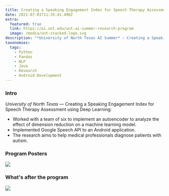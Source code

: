 ```yaml
---
title: Creating a Speaking Engagement Index for Speech Therapy Assessment using Deep Learning
date: 2021-07-01T11:35:41.496Z
extra:
  featured: true
  link: https://ai.unt.edu/unt-ai-summer-research-program
  image: /media/unt-stacked-logo.svg
description: "*University of North Texas AI Summer* — Creating a Speaking Engagement Index for Speech Therapy Assessment using Deep Learning: <ul>   <li>Worked with a team of six to implement an autoencoder to analyze the effect of dimension reduction on a machine learning model.</li>   <li>Implemented Google Speech API to an Android application.</li>   <li>The research aims to help medical professionals diagnose patients with autism.</li> </ul>"
taxonomies:
  tags:
    - Python
    - Pandas
    - NLP
    - Java
    - Research
    - Android Development
---
```

### Intro
*University of North Texas* — Creating a Speaking Engagement Index for Speech Therapy Assessment using Deep Learning: 

+ Worked with a team of six to implement an autoencoder to analyze the effect of dimension reduction on a machine learning model.
+ Implemented Google Speech API to an Android application.
+ The research aims to help medical professionals diagnose patients with autism.

### Program Posters

<img src="/media/unt_group.jpeg">

### What's after the program

<img src="/media/drmark.png">

